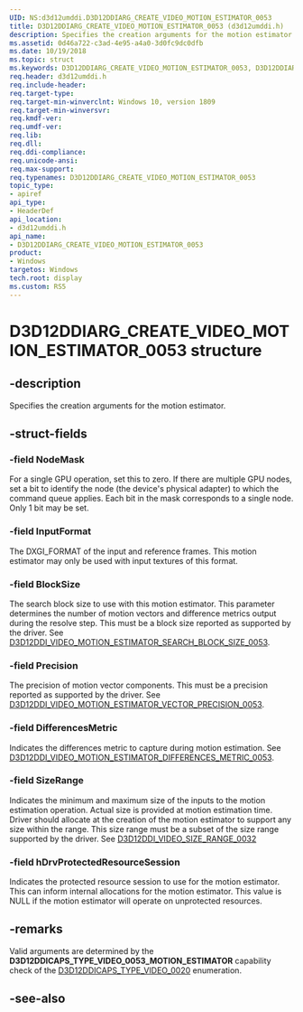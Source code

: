 ```yaml
---
UID: NS:d3d12umddi.D3D12DDIARG_CREATE_VIDEO_MOTION_ESTIMATOR_0053
title: D3D12DDIARG_CREATE_VIDEO_MOTION_ESTIMATOR_0053 (d3d12umddi.h)
description: Specifies the creation arguments for the motion estimator.
ms.assetid: 0d46a722-c3ad-4e95-a4a0-3d0fc9dc0dfb
ms.date: 10/19/2018
ms.topic: struct
ms.keywords: D3D12DDIARG_CREATE_VIDEO_MOTION_ESTIMATOR_0053, D3D12DDIARG_CREATE_VIDEO_MOTION_ESTIMATOR_0053, 
req.header: d3d12umddi.h
req.include-header:
req.target-type:
req.target-min-winverclnt: Windows 10, version 1809
req.target-min-winversvr:
req.kmdf-ver:
req.umdf-ver:
req.lib:
req.dll:
req.ddi-compliance:
req.unicode-ansi:
req.max-support:
req.typenames: D3D12DDIARG_CREATE_VIDEO_MOTION_ESTIMATOR_0053
topic_type: 
- apiref
api_type: 
- HeaderDef
api_location: 
- d3d12umddi.h
api_name: 
- D3D12DDIARG_CREATE_VIDEO_MOTION_ESTIMATOR_0053
product:
- Windows
targetos: Windows
tech.root: display
ms.custom: RS5
---
```


# D3D12DDIARG_CREATE_VIDEO_MOTION_ESTIMATOR_0053 structure

## -description

Specifies the creation arguments for the motion estimator. 

## -struct-fields

### -field NodeMask

For a single GPU operation, set this to zero. If there are multiple GPU nodes, set a bit to identify the node (the device's physical adapter) to which the command queue applies. Each bit in the mask corresponds to a single node. Only 1 bit may be set.

### -field InputFormat

The DXGI_FORMAT of the input and reference frames. This motion estimator may only be used with input textures of this format.

### -field BlockSize

The search block size to use with this motion estimator. This parameter determines the number of motion vectors and difference metrics output during the resolve step. This must be a block size reported as supported by the driver. See [D3D12DDI_VIDEO_MOTION_ESTIMATOR_SEARCH_BLOCK_SIZE_0053](ne-d3d12umddi-d3d12ddi_video_motion_estimator_search_block_size_0053.md).

### -field Precision

The precision of motion vector components.  This must be a precision reported as supported by the driver. See [D3D12DDI_VIDEO_MOTION_ESTIMATOR_VECTOR_PRECISION_0053](ne-d3d12umddi-d3d12ddi_video_motion_estimator_vector_precision_0053.md).

### -field DifferencesMetric

Indicates the differences metric to capture during motion estimation. See [D3D12DDI_VIDEO_MOTION_ESTIMATOR_DIFFERENCES_METRIC_0053](ne-d3d12umddi-d3d12ddi_video_motion_estimator_differences_metric_0053.md).

### -field SizeRange

Indicates the minimum and maximum size of the inputs to the motion estimation operation. Actual size is provided at motion estimation time.  Driver should allocate at the creation of the motion estimator to support any size within the range. This size range must be a subset of the size range supported by the driver. See [D3D12DDI_VIDEO_SIZE_RANGE_0032](ns-d3d12umddi-d3d12ddi_video_size_range_0032.md)

### -field hDrvProtectedResourceSession
 
Indicates the protected resource session to use for the motion estimator. This can inform internal allocations for the motion estimator. This value is NULL if the motion estimator will operate on unprotected resources.

## -remarks

Valid arguments are determined by the **D3D12DDICAPS_TYPE_VIDEO_0053_MOTION_ESTIMATOR** capability check of the [D3D12DDICAPS_TYPE_VIDEO_0020](ne-d3d12umddi-d3d12ddicaps_type_video_0020.md) enumeration.

## -see-also
